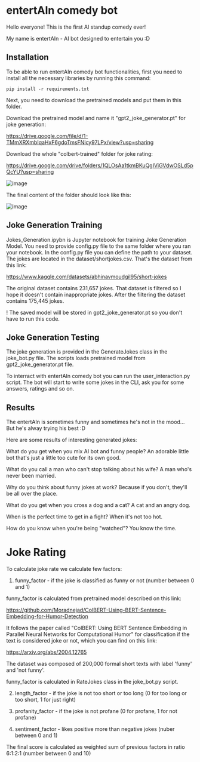 # entertAIn comedy bot

Hello everyone! This is the first AI standup comedy ever!

My name is entertAIn - AI bot designed to entertain you :D


## Installation

To be able to run entertAIn comedy bot functionalities, first you need to install all the necessary libraries by running this command: 

```
pip install -r requirements.txt
```

Next, you need to download the pretrained models and put them in this folder.

Download the pretrained model and name it "gpt2_joke_generator.pt" for joke generation:

https://drive.google.com/file/d/1-TMmXRXmbIqaHxF6gdoTmsFNlcy97LPx/view?usp=sharing

Download the whole "colbert-trained" folder for joke rating:

https://drive.google.com/drive/folders/1QLOsAa1tkmBKuQgIViGVdwOSLd5pQcYU?usp=sharing

![image](https://github.com/VukIlic/ai-comedy-club/assets/135129982/7bc2c527-9967-4573-9ae8-6df6470840d8)

The final content of the folder should look like this:

![image](https://github.com/VukIlic/ai-comedy-club/assets/135129982/17e0878b-4553-49bb-a93e-97ffbb5cc921)

## Joke Generation Training

Jokes_Generation.ipybn is Jupyter notebook for training Joke Generation Model. You need to provide config.py file to the same folder where you ran your notebook. In the config.py file you can define the path to your dataset. The jokes are located in the dataset/shortjokes.csv. That's the dataset from this link:

https://www.kaggle.com/datasets/abhinavmoudgil95/short-jokes

The original dataset contains 231,657 jokes. That dataset is filtered so I hope it doesn't contain inappropriate jokes. After the filtering
the dataset contains 175,445 jokes.

! The saved model will be stored in gpt2_joke_generator.pt so you don't have to run this code.

## Joke Generation Testing 

The joke generation is provided in the GenerateJokes class in the joke_bot.py file. The scripts loads pretrained model from gpt2_joke_generator.pt file.

To interract with entertAIn comedy bot you can run the user_interaction.py script. The bot will start to write some jokes in the CLI, ask you for
some answers, ratings and so on. 

## Results

The entertAIn is sometimes funny and sometimes he's not in the mood... But he's alway trying his best :D

Here are some results of interesting generated jokes:

What do you get when you mix AI bot and funny people? An adorable little bot that's just a little too cute for its own good.

What do you call a man who can't stop talking about his wife? A man who's never been married.

Why do you think about funny jokes at work? Because if you don't, they'll be all over the place.

What do you get when you cross a dog and a cat? A cat and an angry dog.

When is the perfect time to get in a fight? When it's not too hot.

How do you know when you're being "watched"? You know the time.

# Joke Rating
To calculate joke rate we calculate few factors:

1. funny_factor - if the joke is classified as funny or not (number between 0 and 1)
   
funny_factor is calculated from pretrained model described on this link:

https://github.com/Moradnejad/ColBERT-Using-BERT-Sentence-Embedding-for-Humor-Detection

It follows the paper called "ColBERT: Using BERT Sentence Embedding in Parallel Neural Networks for Computational Humor" for classification if 
the text is considered joke or not, which you can find on this link:

https://arxiv.org/abs/2004.12765

The dataset was composed of 200,000 formal short texts with label 'funny' and 'not funny'.

funny_factor is calculated in RateJokes class in the joke_bot.py script.

2. length_factor - if the joke is not too short or too long (0 for too long or too short, 1 for just right)

3. profanity_factor - if the joke is not profane (0 for profane, 1 for not profane)

4. sentiment_factor - likes positive more than negative jokes (nuber between 0 and 1)
   
The final score is calculated as weighted sum of previous factors in ratio 6:1:2:1 (number between 0 and 10)




 



